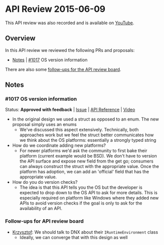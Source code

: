 # API Review 2015-06-09

This API review was also recorded and is available on [YouTube](https://www.youtube.com/watch?v=I-WveN1lSXI).

## Overview

In this API review we reviewed the following PRs and proposals:

* [Notes](#1017-os-version-information) | [#1017](https://github.com/dotnet/corefx/issues/1017) OS version information

There are also some [follow-ups for the API review board](#follow-ups-for-api-review-board).

## Notes

### #1017 OS version information

Status: **Approved with feedback** |
[Issue](https://github.com/dotnet/corefx/issues/1017) |
[API Reference](issue-1017.md) |
[Video](https://www.youtube.com/watch?v=I-WveN1lSXI)

* In the original design we used a struct as opposed to an enum. The new
  proposal simply uses an enums
    - We've discussed this aspect extensively. Technically, both approaches
      work but we feel the struct better communicates how we think about the
      OS platforms: essentially a strongly typed string
* How do we coordinate adding new platforms?
    - For newer platforms we'd ask the community to first bake their platform
      (current example would be BSD). We don't have to version the API surface
      and expose new field from the get go; consumers can always construct
      the struct with the appropriate value. Once the platform has adoption,
      we can add an 'official' field that has the appropriate value.
* How do you do version checks?
    - The idea is that this API tells you the OS but the developer is expected
      to drop down to the OS API to ask for more details. This is especially
      required on platform like Windows where they added new APIs to avoid
      version checks if the goal is only to ask for the availability of an API.

### Follow-ups for API review board

* [Krzysztof](https://github.com/KrzysztofCwalina): We should talk to DNX about their `IRuntimeEnvironment` class
    - Ideally, we can converge that with this design as well